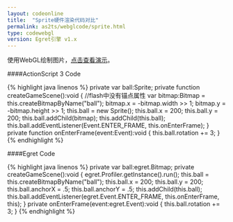 ```yaml
---
layout: codeonline
title:  "Sprite硬件渲染代码对比"
permalink: as2ts/webglcode/sprite.html
type: codewebgl
version: Egret引擎 v1.x
---
```


使用WebGL绘制图片，<a href="http://egret-game.b0.upaiyun.com/webgl/sprite/launcher/release.html" target="_blank">点击查看演示</a>。

####ActionScript 3 Code

{% highlight java linenos %}
private var ball:Sprite;
private function createGameScene():void {
    //flash中没有锚点属性
    var bitmap:Bitmap = this.createBitmapByName("ball");
    bitmap.x = -bitmap.width >> 1;
    bitmap.y = -bitmap.height >> 1;
    this.ball = new Sprite();
    this.ball.x = 200;
    this.ball.y = 200;
    this.ball.addChild(bitmap);
    this.addChild(this.ball);
    this.ball.addEventListener(Event.ENTER_FRAME, this.onEnterFrame);
}
private function onEnterFrame(event:Event):void {
    this.ball.rotation += 3;
}
{% endhighlight %}

####Egret Code

{% highlight java linenos %}
private var ball:egret.Bitmap;
private createGameScene():void {
    egret.Profiler.getInstance().run();
    this.ball = this.createBitmapByName("ball");
    this.ball.x = 200;
    this.ball.y = 200;
    this.ball.anchorX = .5;
    this.ball.anchorY = .5;
    this.addChild(this.ball);
    this.ball.addEventListener(egret.Event.ENTER_FRAME, this.onEnterFrame, this);
}
private onEnterFrame(event:egret.Event):void {
    this.ball.rotation += 3;
}
{% endhighlight %}
